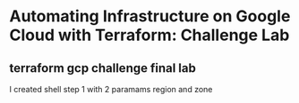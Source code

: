#  Automating Infrastructure on Google Cloud with Terraform: Challenge Lab
## terraform gcp challenge final lab

I created shell step 1 with 2 paramams region and zone
